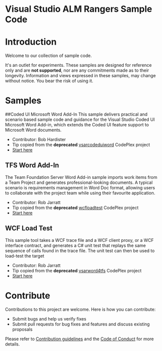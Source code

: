 # Visual Studio ALM Rangers Sample Code

# Introduction 
Welcome to our collection of sample code. 

It's an outlet for experiments. These samples are designed for reference only and are **not supported**, nor are any commitments made as to their longevity. Information and views expressed in these samples, may change without
notice. You bear the risk of using it.

# Samples

##Coded UI Microsoft Word Add-In
This sample delivers practical and scenario based sample code and guidance for the Visual Studio Coded UI Microsoft Word Add-in, which extends the Coded UI feature support to Microsoft Word documents.

- Contributor: Bob Hardister
- Tip copied from the **deprecated** [vsarcodeduiword](https://vsarcodeduiword.codeplex.com/) CodePlex project 
- [Start here](src/Coded-UI)

## TFS Word Add-In
The Team Foundation Server Word Add-in sample imports work items from a Team Project and generates professional-looking documents. A typical scenario is requirements management in Word Doc format, allowing users to collaborate with the project team while using their favourite application. 

- Contributor: Rob Jarratt
- Tip copied from the **deprecated** [wcfloadtest](https://wcfloadtest.codeplex.com) CodePlex project 
- [Start here](src/TFS-Word-Add-In)

## WCF Load Test
This sample tool takes a WCF trace file and a WCF client proxy, or a WCF interface contract, and generates a C# unit test that replays the same sequence of calls found in the trace file. The unit test can then be used to load-test the target

- Contributor: Rob Jarratt
- Tip copied from the **deprecated** [vsarword4tfs](https://vsarword4tfs.codeplex.com) CodePlex project 
- [Start here](src/WCF-Load-Test)

# Contribute
Contributions to this project are welcome. Here is how you can contribute:  

- Submit bugs and help us verify fixes  
- Submit pull requests for bug fixes and features and discuss existing proposals   

Please refer to [Contribution guidelines](.github/CONTRIBUTING.md) and the [Code of Conduct](.github/COC.md) for more details.
